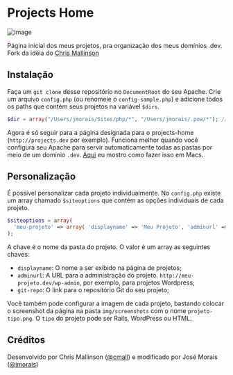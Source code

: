 Projects Home
========

![image](https://cloud.githubusercontent.com/assets/556684/12076812/7df4cc18-b192-11e5-8b4f-4db70b48a22b.png)

Página inicial dos meus projetos, pra organização dos meus domínios .dev. Fork
da idéia do [Chris Mallinson](https://github.com/cmall/LocalHomePage)

Instalação
-------

Faça um ```git clone``` desse repositório no ```DocumentRoot``` do seu Apache. Crie um arquivo ```config.php``` (ou renomeie o ```config-sample.php```) e adicione todos os paths que contém seus projetos na variável ```$dirs```. 

```php
$dir = array("/Users/jmorais/Sites/php/*", "/Users/jmorais/.pow/*"); // Adiciona tantos os projetos do Pow (Rails) como os PHP
```

Agora é só seguir para a página designada para o projects-home (`http://projects.dev` por exemplo). Funciona melhor quando você
configura seu Apache para servir automaticamente todas as pastas por meio de um domínio `.dev`. [Aqui](http://blog.jmorais.com/meu-setup-de-desenvolvimento/) eu mostro como fazer isso em Macs. 

Personalização
-------

É possível personalizar cada projeto individualmente. No `config.php` existe um array chamado `$siteoptions` que contém as opções individuais de cada projeto.

```php
$siteoptions = array(
  'meu-projeto' => array( 'displayname' => 'Meu Projeto', 'adminurl' => 'http://meu-projeto.dev/wp-admin', 'git-repo' => 'http://github.com/meu/projeto' ),
);
```

A chave é o nome da pasta do projeto. O valor é um array as seguintes chaves:

* `displayname`: O nome a ser exibido na página de projetos;
* `adminurl`: A URL para a administração do projeto. `http://meu-projeto.dev/wp-admin`, por exemplo, para projetos Wordpress;
* `git-repo`: O link para o repositório Git do seu projeto;

Você também pode configurar a imagem de cada projeto, bastando colocar o screenshot da página na pasta `img/screenshots` com o nome `projeto-tipo.png`. O `tipo` do projeto pode ser Rails, WordPress ou HTML.


Créditos
-------

Desenvolvido por Chris Mallinson ([@cmall](https://github.com/cmall)) e modificado
por José Morais ([@jmorais](https://github.com/jmorais))
